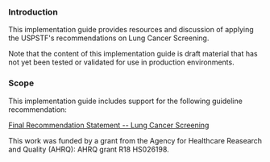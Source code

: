 ### Introduction

This implementation guide provides resources and discussion of applying the USPSTF's recommendations on Lung Cancer Screening.

Note that the content of this implementation guide is draft material that has not yet been tested or validated for use in production environments.

### Scope

This implementation guide includes support for the following guideline recommendation:

[Final Recommendation Statement -- Lung Cancer Screening](lcs-recommendation.html "Final Recommendation Statement -- Lung Cancer Screening")

This work was funded by a grant from the Agency for Healthcare Reasearch and Quality (AHRQ): AHRQ grant R18 HS026198.
